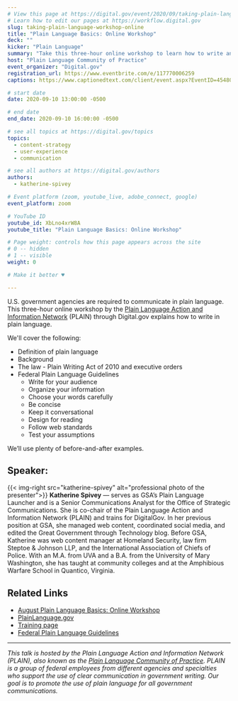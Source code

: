 ```yaml
---
# View this page at https://digital.gov/event/2020/09/taking-plain-language-workshop-online
# Learn how to edit our pages at https://workflow.digital.gov
slug: taking-plain-language-workshop-online
title: "Plain Language Basics: Online Workshop"
deck: ""
kicker: "Plain Language"
summary: "Take this three-hour online workshop to learn how to write and edit in plain language."
host: "Plain Language Community of Practice"
event_organizer: "Digital.gov"
registration_url: https://www.eventbrite.com/e/117770006259
captions: https://www.captionedtext.com/client/event.aspx?EventID=4548029&CustomerID=321

# start date
date: 2020-09-10 13:00:00 -0500

# end date
end_date: 2020-09-10 16:00:00 -0500

# see all topics at https://digital.gov/topics
topics: 
  - content-strategy
  - user-experience
  - communication

# see all authors at https://digital.gov/authors
authors: 
  - katherine-spivey

# Event platform (zoom, youtube_live, adobe_connect, google)
event_platform: zoom

# YouTube ID
youtube_id: XbLno4xrW8A
youtube_title: "Plain Language Basics: Online Workshop"

# Page weight: controls how this page appears across the site
# 0 -- hidden
# 1 -- visible
weight: 0

# Make it better ♥

---
```


U.S. government agencies are required to communicate in plain language. This three-hour online workshop by the [Plain Language Action and Information Network](https://www.plainlanguage.gov/) (PLAIN) through Digital.gov explains how to write in plain language.

We'll cover the following:

 - Definition of plain language
 - Background
 - The law - Plain Writing Act of 2010 and executive orders
 - Federal Plain Language Guidelines
    - Write for your audience
    - Organize your information
    - Choose your words carefully
    - Be concise
    - Keep it conversational
    - Design for reading
    - Follow web standards
    - Test your assumptions
    
We’ll use plenty of before-and-after examples.

## Speaker:

{{< img-right src="katherine-spivey" alt="professional photo of the presenter">}}
**Katherine Spivey** — serves as GSA’s Plain Language Launcher and is a Senior Communications Analyst for the Office of Strategic Communications. She is co-chair of the Plain Language Action and Information Network (PLAIN) and trains for DigitalGov. In her previous position at GSA, she managed web content, coordinated social media, and edited the Great Government through Technology blog. Before GSA, Katherine was web content manager at Homeland Security, law firm Steptoe & Johnson LLP, and the International Association of Chiefs of Police. With an M.A. from UVA and a B.A. from the University of Mary Washington, she has taught at community colleges and at the Amphibious Warfare School in Quantico, Virginia.

## Related Links

 - [August Plain Language Basics: Online Workshop](https://digital.gov/event/2020/08/11/plain-language-basics-online-class/)
 - [PlainLanguage.gov](https://www.plainlanguage.gov)
 - [Training page](https://plainlanguage.gov/training/)
 - [Federal Plain Language Guidelines](https://www.plainlanguage.gov/guidelines)
 
 ---
 
_This talk is hosted by the Plain Language Action and Information Network (PLAIN), also known as the [Plain Language Community of Practice](https://digital.gov/communities/plain-language/). PLAIN is a group of federal employees from different agencies and specialties who support the use of clear communication in government writing. Our goal is to promote the use of plain language for all government communications._ 
